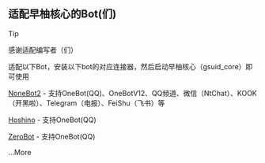 ## 适配早柚核心的Bot(们)

> [!TIP]
>
> 感谢适配编写者（们）
>
> 适配以下Bot，安装以下bot的对应连接器，然后启动早柚核心（gsuid_core）即可使用

[NoneBot2](https://github.com/KimigaiiWuyi/GenshinUID/tree/v4-nonebot2) - 支持OneBot(QQ)、OneBotV12、QQ频道、微信（NtChat）、KOOK（开黑啦）、Telegram（电报）、FeiShu（飞书）等

[Hoshino](https://github.com/KimigaiiWuyi/GenshinUID/tree/v4-hoshino) - 支持OneBot(QQ)

[ZeroBot](https://github.com/RemKeeper/GSUID_Utils_ZeroBot) - 支持OneBot(QQ)

...More